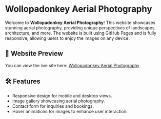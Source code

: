 # Wollopadonkey Aerial Photography

Welcome to **Wollopadonkey Aerial Photography**! This website showcases stunning aerial photography, providing unique perspectives of landscapes, architecture, and more. The website is built using GitHub Pages and is fully responsive, allowing users to enjoy the images on any device.

## 📸 Website Preview
You can view the live site here: [Wollopadonkey Aerial Photography](https://<your-username>.github.io/wollopadonkey-aerial-photography)

## 🛠️ Features
- Responsive design for mobile and desktop views.
- Image gallery showcasing aerial photography.
- Contact form for inquiries and bookings.
- Hover animations for images to enhance user interaction.
  
